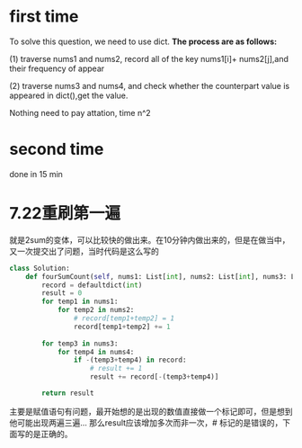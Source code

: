 # first time
To solve this question, we need to use dict. **The process are as follows:**

(1) traverse nums1 and nums2, record all of the key nums1[i]+ nums2[j],and their frequency of appear

(2) traverse nums3 and nums4, and check whether the counterpart value is appeared in dict(),get the value.

Nothing need to pay attation, time n^2

# second time 
done in 15 min

# 7.22重刷第一遍
就是2sum的变体，可以比较快的做出来。在10分钟内做出来的，但是在做当中，又一次提交出了问题，当时代码是这么写的

```python
class Solution:
    def fourSumCount(self, nums1: List[int], nums2: List[int], nums3: List[int], nums4: List[int]) -> int:
        record = defaultdict(int)
        result = 0
        for temp1 in nums1:
            for temp2 in nums2:
                # record[temp1+temp2] = 1
                record[temp1+temp2] += 1
        
        for temp3 in nums3:
            for temp4 in nums4:
                if -(temp3+temp4) in record:
                    # result += 1
                    result += record[-(temp3+temp4)]

        return result  
```

主要是赋值语句有问题，最开始想的是出现的数值直接做一个标记即可，但是想到他可能出现两遍三遍... 那么result应该增加多次而非一次，# 标记的是错误的，下面写的是正确的。